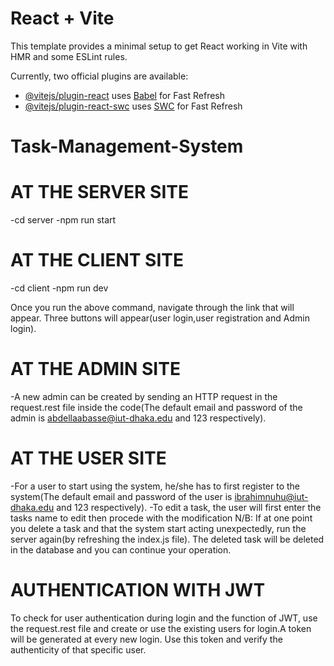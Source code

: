 # React + Vite

This template provides a minimal setup to get React working in Vite with HMR and some ESLint rules.

Currently, two official plugins are available:

- [@vitejs/plugin-react](https://github.com/vitejs/vite-plugin-react/blob/main/packages/plugin-react/README.md) uses [Babel](https://babeljs.io/) for Fast Refresh
- [@vitejs/plugin-react-swc](https://github.com/vitejs/vite-plugin-react-swc) uses [SWC](https://swc.rs/) for Fast Refresh

# Task-Management-System

# AT THE SERVER SITE

-cd server
-npm run start

# AT THE CLIENT SITE

-cd client
-npm run dev

Once you run the above command, navigate through the link that will appear. Three buttons will appear(user login,user registration and Admin login).

# AT THE ADMIN SITE

-A new admin can be created by sending an HTTP request in the request.rest file inside the code(The default email and password of the admin is abdellaabasse@iut-dhaka.edu and 123 respectively).

# AT THE USER SITE

-For a user to start using the system, he/she has to first register to the system(The default email and password of the user is ibrahimnuhu@iut-dhaka.edu and 123 respectively).
-To edit a task, the user will first enter the tasks name to edit then procede with the modification
N/B: If at one point you delete a task and that the system start acting unexpectedly, run the server again(by refreshing the index.js file). The deleted task will be deleted in the database and you can continue your operation.

# AUTHENTICATION WITH JWT

To check for user authentication during login and the function of JWT, use the request.rest file and create or use the existing users for login.A token will be generated at every new login. Use this token and verify the authenticity of that specific user.
